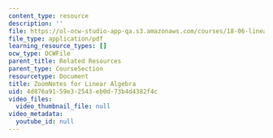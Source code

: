 ```yaml
---
content_type: resource
description: ''
file: https://ol-ocw-studio-app-qa.s3.amazonaws.com/courses/18-06-linear-algebra-spring-2010/4d876a9159e32543eb0d73b4d4382f4c_MIT18_06S10ZoomNotes.pdf
file_type: application/pdf
learning_resource_types: []
ocw_type: OCWFile
parent_title: Related Resources
parent_type: CourseSection
resourcetype: Document
title: ZoomNotes for Linear Algebra
uid: 4d876a91-59e3-2543-eb0d-73b4d4382f4c
video_files:
  video_thumbnail_file: null
video_metadata:
  youtube_id: null
---
```

